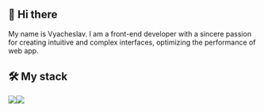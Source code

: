 <h2>👋 Hi there</h2>
My name is Vyacheslav. I am a front-end developer with a sincere passion for creating intuitive and complex interfaces, optimizing the performance of web app.
<h2>🛠️ My stack</h2>
<img src="https://img.shields.io/badge/React-20232A?style=for-the-badge&logo=react&logoColor=61DAFB" /><img src="https://img.shields.io/badge/TypeScript-007ACC?style=for-the-badge&logo=typescript&logoColor=white"/>

